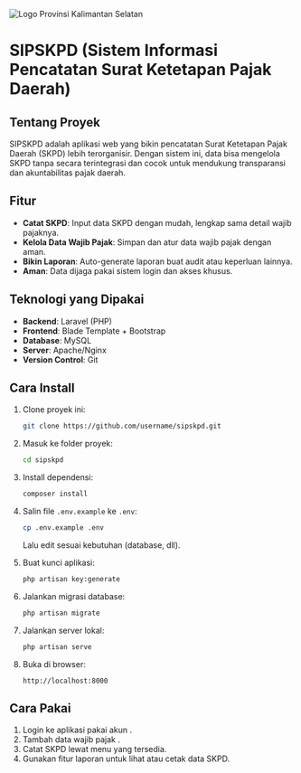![Logo Provinsi Kalimantan Selatan](https://upload.wikimedia.org/wikipedia/commons/thumb/a/a6/Coat_of_arms_of_South_Kalimantan.svg/429px-Coat_of_arms_of_South_Kalimantan.svg.png)

# SIPSKPD (Sistem Informasi Pencatatan Surat Ketetapan Pajak Daerah)

## Tentang Proyek

SIPSKPD adalah aplikasi web yang bikin pencatatan Surat Ketetapan Pajak Daerah (SKPD) lebih terorganisir. Dengan sistem ini, data bisa mengelola SKPD tanpa secara terintegrasi dan cocok untuk mendukung transparansi dan akuntabilitas pajak daerah.

## Fitur

-   **Catat SKPD**: Input data SKPD dengan mudah, lengkap sama detail wajib pajaknya.
-   **Kelola Data Wajib Pajak**: Simpan dan atur data wajib pajak dengan aman.
-   **Bikin Laporan**: Auto-generate laporan buat audit atau keperluan lainnya.
-   **Aman**: Data dijaga pakai sistem login dan akses khusus.

## Teknologi yang Dipakai

-   **Backend**: Laravel (PHP)
-   **Frontend**: Blade Template + Bootstrap
-   **Database**: MySQL
-   **Server**: Apache/Nginx
-   **Version Control**: Git

## Cara Install

1. Clone proyek ini:
    ```bash
    git clone https://github.com/username/sipskpd.git
    ```
2. Masuk ke folder proyek:
    ```bash
    cd sipskpd
    ```
3. Install dependensi:
    ```bash
    composer install
    ```
4. Salin file `.env.example` ke `.env`:

    ```bash
    cp .env.example .env
    ```

    Lalu edit sesuai kebutuhan (database, dll).

5. Buat kunci aplikasi:
    ```bash
    php artisan key:generate
    ```
6. Jalankan migrasi database:
    ```bash
    php artisan migrate
    ```
7. Jalankan server lokal:
    ```bash
    php artisan serve
    ```
8. Buka di browser:
    ```
    http://localhost:8000
    ```

## Cara Pakai

1. Login ke aplikasi pakai akun .
2. Tambah data wajib pajak .
3. Catat SKPD lewat menu yang tersedia.
4. Gunakan fitur laporan untuk lihat atau cetak data SKPD.
